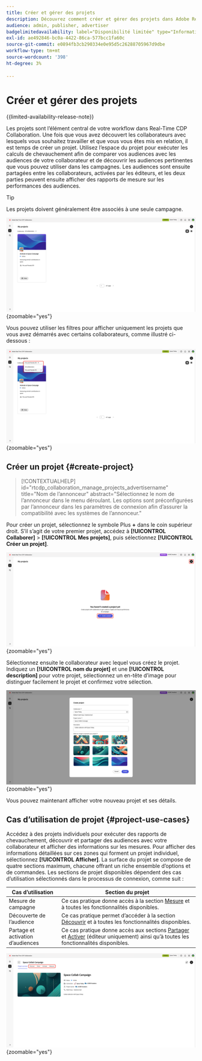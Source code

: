 ```yaml
---
title: Créer et gérer des projets
description: Découvrez comment créer et gérer des projets dans Adobe Real-Time CDP Collaboration
audience: admin, publisher, advertiser
badgelimitedavailability: label="Disponibilité limitée" type="Informative" url="https://helpx.adobe.com/legal/product-descriptions/real-time-customer-data-platform-collaboration.html newtab=true"
exl-id: ae492846-bc0a-4422-86ca-577bcc1fa60c
source-git-commit: e0894fb3cb290334e0e95d5c26288705967d9dbe
workflow-type: tm+mt
source-wordcount: '398'
ht-degree: 3%

---
```


# Créer et gérer des projets

{{limited-availability-release-note}}

Les projets sont l’élément central de votre workflow dans Real-Time CDP Collaboration. Une fois que vous avez découvert les collaborateurs avec lesquels vous souhaitez travailler et que vous vous êtes mis en relation, il est temps de créer un projet. Utilisez l’espace du projet pour exécuter les calculs de chevauchement afin de comparer vos audiences avec les audiences de votre collaborateur et de découvrir les audiences pertinentes que vous pouvez utiliser dans les campagnes. Les audiences sont ensuite partagées entre les collaborateurs, activées par les éditeurs, et les deux parties peuvent ensuite afficher des rapports de mesure sur les performances des audiences.

>[!TIP]
>
>Les projets doivent généralement être associés à une seule campagne.

![Affichage de tous les projets, non filtré.](/help/assets/collaborate/manage-view-projects/projects-overview-page.png){zoomable="yes"}

Vous pouvez utiliser les filtres pour afficher uniquement les projets que vous avez démarrés avec certains collaborateurs, comme illustré ci-dessous :

![Vue filtrée des projets avec un seul collaborateur.](/help/assets/collaborate/manage-view-projects/filtered-project-view.png){zoomable="yes"}

## Créer un projet {#create-project}

>[!CONTEXTUALHELP]
>id="rtcdp_collaboration_manage_projects_advertisername"
>title="Nom de l’annonceur"
>abstract="Sélectionnez le nom de l’annonceur dans le menu déroulant. Les options sont préconfigurées par l’annonceur dans les paramètres de connexion afin d’assurer la compatibilité avec les systèmes de l’annonceur."

Pour créer un projet, sélectionnez le symbole Plus **+** dans le coin supérieur droit. S’il s’agit de votre premier projet, accédez à **[!UICONTROL Collaborer]** > **[!UICONTROL Mes projets]**, puis sélectionnez **[!UICONTROL Créer un projet]**.

![Sélectionnez le symbole plus ou Créez un projet pour configurer un nouveau projet.](/help/assets/collaborate/manage-view-projects/create-project.png){zoomable="yes"}

Sélectionnez ensuite le collaborateur avec lequel vous créez le projet. Indiquez un **[!UICONTROL nom du projet]** et une **[!UICONTROL description]** pour votre projet, sélectionnez un en-tête d’image pour distinguer facilement le projet et confirmez votre sélection.

![Options requises pour configurer un nouveau projet](/help/assets/collaborate/manage-view-projects/create-project-required-info.png){zoomable="yes"}

Vous pouvez maintenant afficher votre nouveau projet et ses détails.

## Cas d’utilisation de projet {#project-use-cases}

Accédez à des projets individuels pour exécuter des rapports de chevauchement, découvrir et partager des audiences avec votre collaborateur et afficher des informations sur les mesures. Pour afficher des informations détaillées sur ces zones qui forment un projet individuel, sélectionnez **[!UICONTROL Afficher]**. La surface du projet se compose de quatre sections maximum, chacune offrant un riche ensemble d’options et de commandes. Les sections de projet disponibles dépendent des cas d’utilisation sélectionnés dans le processus de connexion, comme suit :

| Cas d’utilisation | Section du projet |
| --- | --- |
| Mesure de campagne | Ce cas pratique donne accès à la section [Mesure](/help/guide/collaborate/measure.md) et à toutes les fonctionnalités disponibles. |
| Découverte de l’audience | Ce cas pratique permet d’accéder à la section [Découvrir](/help/guide/collaborate/discover.md) et à toutes les fonctionnalités disponibles. |
| Partage et activation d’audiences | Ce cas pratique donne accès aux sections [Partager](/help/guide/collaborate/share.md) et [Activer](/help/guide/collaborate/activate.md) (éditeur uniquement) ainsi qu’à toutes les fonctionnalités disponibles. |

![Vue du projet avec les sections disponibles mises en surbrillance.](/help/assets/collaborate/manage-view-projects/project-sections.png){zoomable="yes"}
